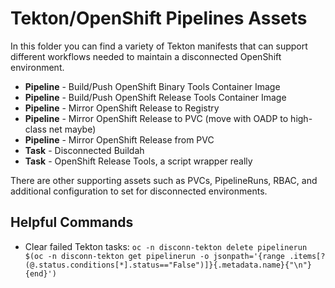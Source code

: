 # Tekton/OpenShift Pipelines Assets

In this folder you can find a variety of Tekton manifests that can support different workflows needed to maintain a disconnected OpenShift environment.

- **Pipeline** - Build/Push OpenShift Binary Tools Container Image
- **Pipeline** - Build/Push OpenShift Release Tools Container Image
- **Pipeline** - Mirror OpenShift Release to Registry
- **Pipeline** - Mirror OpenShift Release to PVC (move with OADP to high-class net maybe)
- **Pipeline** - Mirror OpenShift Release from PVC
- **Task** - Disconnected Buildah
- **Task** - OpenShift Release Tools, a script wrapper really

There are other supporting assets such as PVCs, PipelineRuns, RBAC, and additional configuration to set for disconnected environments.

## Helpful Commands

- Clear failed Tekton tasks: `oc -n disconn-tekton delete pipelinerun $(oc -n disconn-tekton get pipelinerun -o jsonpath='{range .items[?(@.status.conditions[*].status=="False")]}{.metadata.name}{"\n"}{end}')`